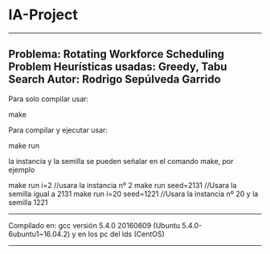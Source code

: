 # IA-Project

----------------------------------------------------------------------------------------------------------------------------
Problema:               Rotating Workforce Scheduling Problem
Heurísticas usadas:     Greedy, Tabu Search
Autor:                  Rodrigo Sepúlveda Garrido
----------------------------------------------------------------------------------------------------------------------------

Para solo compilar usar:

make

Para compilar y ejecutar usar:

make run

la instancia y la semilla se pueden señalar en el comando make, por ejemplo

make run i=2                //usara la instancia nº 2
make run seed=2131          //Usara la semilla igual a 2131
make run i=20 seed=1221     //Usara la instancia nº 20 y la semilla 1221

----------------------------------------------------------------------------------------------------------------------------

Compilado en: gcc versión 5.4.0 20160609 (Ubuntu 5.4.0-6ubuntu1~16.04.2) 
              y en los pc del lds (CentOS)

----------------------------------------------------------------------------------------------------------------------------
